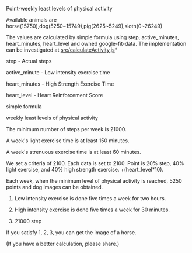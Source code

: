 Point-weekly least levels of physical activity





Available animals are horse(15750),dog(5250~15749),pig(2625~5249),sloth(0~26249) 

The values are calculated by  simple formula using step, active_minutes, heart_minutes, heart_level  and owned google-fit-data. The implementation can be investigated at [src/calculateActivity.js](https://github.com/OpenCommit-H/github-readme-developer-health/src/calculateActivity.js)*



step - Actual steps

active_minute -  Low intensity exercise time

heart_minutes - High Strength Exercise Time

heart_level - Heart Reinforcement Score



simple formula

weekly least levels of physical activity

The minimum number of steps per week is 21000.

A week's light exercise time is at least 150 minutes.

A week's strenuous exercise time is at least 60 minutes.

We set a criteria of 2100.  Each data is set to 2100.  Point is 20% step, 40% light exercise, and 40% high strength exercise. +(heart_level*10).

Each week, when the minimum level of physical activity is reached, 5250 points and dog images can be obtained.

1. Low intensity exercise is done five times a week for two hours.

2. High intensity exercise is done five times a week for 30 minutes.
3. 21000 step

If you satisfy 1, 2, 3, you can get the image of a horse.



(If you have a better calculation, please share.)